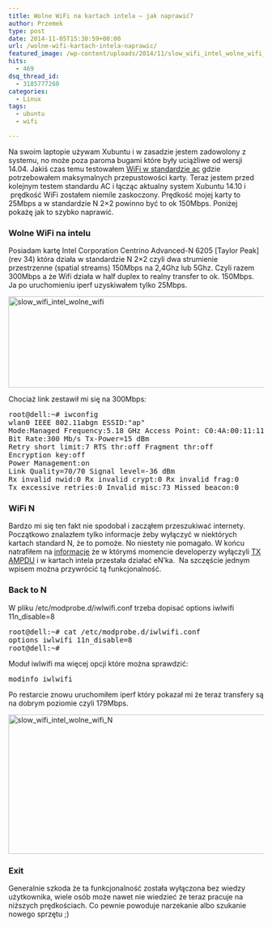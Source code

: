 ```yaml
---
title: Wolne WiFi na kartach intela – jak naprawić?
author: Przemek
type: post
date: 2014-11-05T15:30:59+00:00
url: /wolne-wifi-kartach-intela-naprawic/
featured_image: /wp-content/uploads/2014/11/slow_wifi_intel_wolne_wifi_N_180Mbps-624x313.jpg
hits:
  - 469
dsq_thread_id:
  - 3185777260
categories:
  - Linux
tags:
  - ubuntu
  - wifi

---
```

Na swoim laptopie używam Xubuntu i w zasadzie jestem zadowolony z systemu, no może poza paroma bugami które były uciążliwe od wersji 14.04. Jakiś czas temu testowałem <a href="http://techfreak.pl/gigsowe-wifi-czy-to-juz-test-routera-tew-812dru-i-karty-usb-tew-805ub/" target="_blank">WiFi w standardzie ac</a> gdzie potrzebowałem maksymalnych przepustowości karty. Teraz jestem przed kolejnym testem standardu AC i łącząc aktualny system Xubuntu 14.10 i  prędkość WiFi zostałem niemile zaskoczony. Prędkość mojej karty to 25Mbps a w standardzie N 2&#215;2 powinno być to ok 150Mbps. Poniżej pokażę jak to szybko naprawić.

<!--more-->

### Wolne WiFi na intelu

Posiadam kartę Intel Corporation Centrino Advanced-N 6205 \[Taylor Peak\] (rev 34) która działa w standardzie N 2&#215;2 czyli dwa strumienie przestrzenne (spatial streams) 150Mbps na 2,4Ghz lub 5Ghz. Czyli razem 300Mbps a że Wifi działa w half duplex to realny transfer to ok. 150Mbps. Ja po uruchomieniu iperf uzyskiwałem tylko 25Mbps.

<a href="http://techfreak.pl/wolne-wifi-kartach-intela-naprawic/slow_wifi_intel_wolne_wifi/" rel="attachment wp-att-8017"><img class="aligncenter size-full wp-image-8017" src="http://techfreak.pl/wp-content/uploads/2014/11/slow_wifi_intel_wolne_wifi.jpg" alt="slow_wifi_intel_wolne_wifi" width="616" height="180" /></a>

Chociaż link zestawił mi się na 300Mbps:

<pre>root@dell:~# iwconfig 
wlan0 IEEE 802.11abgn ESSID:"ap" 
Mode:Managed Frequency:5.18 GHz Access Point: C0:4A:00:11:11:11 
Bit Rate:300 Mb/s Tx-Power=15 dBm 
Retry short limit:7 RTS thr:off Fragment thr:off
Encryption key:off
Power Management:on
Link Quality=70/70 Signal level=-36 dBm 
Rx invalid nwid:0 Rx invalid crypt:0 Rx invalid frag:0
Tx excessive retries:0 Invalid misc:73 Missed beacon:0
</pre>

### WiFi N

Bardzo mi się ten fakt nie spodobał i zacząłem przeszukiwać internety. Początkowo znalazłem tylko informacje żeby wyłączyć w niektórych kartach standard N, że to pomoże. No niestety nie pomagało. W końcu natrafiłem na <a href="https://bugs.launchpad.net/ubuntu/+source/linux/+bug/1319630" target="_blank">informacje</a> że w którymś momencie developerzy wyłączyli <a href="https://www.kernel.org/doc/htmldocs/80211/aggregation.html" target="_blank">TX AMPDU</a> i w kartach intela przestała działać eN&#8217;ka.  Na szczęście jednym wpisem można przywrócić tą funkcjonalność.

### Back to N

W pliku /etc/modprobe.d/iwlwifi.conf trzeba dopisać options iwlwifi 11n_disable=8

<pre>root@dell:~# cat /etc/modprobe.d/iwlwifi.conf 
options iwlwifi 11n_disable=8
root@dell:~#</pre>

Moduł iwlwifi ma więcej opcji które można sprawdzić:

<pre>modinfo iwlwifi</pre>

Po restarcie znowu uruchomiłem iperf który pokazał mi że teraz transfery są na dobrym poziomie czyli 179Mbps.

<a href="http://techfreak.pl/wolne-wifi-kartach-intela-naprawic/slow_wifi_intel_wolne_wifi_n/" rel="attachment wp-att-8020"><img class="aligncenter size-full wp-image-8020" src="http://techfreak.pl/wp-content/uploads/2014/11/slow_wifi_intel_wolne_wifi_N.jpg" alt="slow_wifi_intel_wolne_wifi_N" width="547" height="275" /></a>

### Exit

Generalnie szkoda że ta funkcjonalność została wyłączona bez wiedzy użytkownika, wiele osób może nawet nie wiedzieć że teraz pracuje na niższych prędkościach. Co pewnie powoduje narzekanie albo szukanie nowego sprzętu ;)
